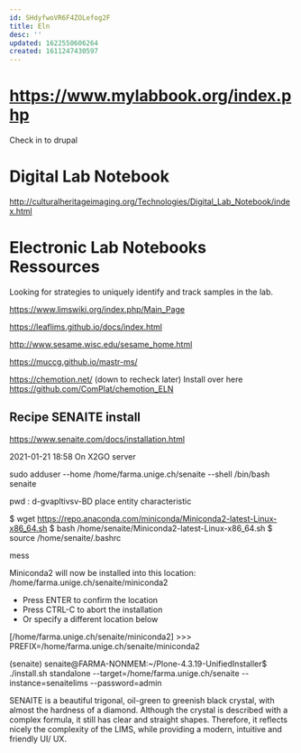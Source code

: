 ```yaml
---
id: SHdyfwoVR6F4ZOLefog2F
title: Eln
desc: ''
updated: 1622550606264
created: 1611247430597
---
```


# https://www.mylabbook.org/index.php

Check in to drupal
# Digital Lab Notebook
 
http://culturalheritageimaging.org/Technologies/Digital_Lab_Notebook/index.html



# Electronic Lab Notebooks Ressources

Looking for strategies to uniquely identify and track samples in the lab.


https://www.limswiki.org/index.php/Main_Page


https://leaflims.github.io/docs/index.html

http://www.sesame.wisc.edu/sesame_home.html

https://muccg.github.io/mastr-ms/


https://chemotion.net/
(down to recheck later)
Install over here https://github.com/ComPlat/chemotion_ELN


## Recipe SENAITE install

https://www.senaite.com/docs/installation.html

2021-01-21 18:58
On  X2GO server

sudo adduser --home /home/farma.unige.ch/senaite --shell /bin/bash senaite

pwd : d-gvapltivsv-BD place entity characteristic 

$ wget https://repo.anaconda.com/miniconda/Miniconda2-latest-Linux-x86_64.sh
$ bash /home/senaite/Miniconda2-latest-Linux-x86_64.sh
$ source /home/senaite/.bashrc

mess 

Miniconda2 will now be installed into this location:
/home/farma.unige.ch/senaite/miniconda2

  - Press ENTER to confirm the location
  - Press CTRL-C to abort the installation
  - Or specify a different location below

[/home/farma.unige.ch/senaite/miniconda2] >>> 
PREFIX=/home/farma.unige.ch/senaite/miniconda2


(senaite) senaite@FARMA-NONMEM:~/Plone-4.3.19-UnifiedInstaller$ ./install.sh standalone --target=/home/farma.unige.ch/senaite --instance=senaitelims --password=admin



SENAITE is a beautiful trigonal, oil-green to greenish black crystal, with almost the hardness of a diamond. Although the crystal is described with a complex formula, it still has clear and straight shapes. Therefore, it reflects nicely the complexity of the LIMS, while providing a modern, intuitive and friendly UI/ UX.



